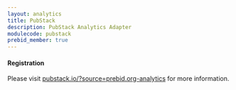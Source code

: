 ```yaml
---
layout: analytics
title: PubStack
description: PubStack Analytics Adapter
modulecode: pubstack
prebid_member: true
---
```


#### Registration

Please visit [pubstack.io/?source=prebid.org-analytics](https://pubstack.io/?source=prebid.org-analytics) for more information.
